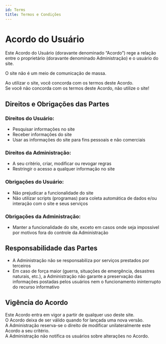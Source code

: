 ```yaml
---
id: Terms
title: Termos e Condições
---
```


# Acordo do Usuário

Este Acordo do Usuário (doravante denominado “Acordo”) rege a relação entre o proprietário (doravante denominado Administração) e o usuário do site.

O site não é um meio de comunicação de massa.

Ao utilizar o site, você concorda com os termos deste Acordo.  
Se você não concorda com os termos deste Acordo, não utilize o site!

## Direitos e Obrigações das Partes

### Direitos do Usuário:
- Pesquisar informações no site  
- Receber informações do site  
- Usar as informações do site para fins pessoais e não comerciais  

### Direitos da Administração:
- A seu critério, criar, modificar ou revogar regras  
- Restringir o acesso a qualquer informação no site  

### Obrigações do Usuário:
- Não prejudicar a funcionalidade do site  
- Não utilizar scripts (programas) para coleta automática de dados e/ou interação com o site e seus serviços  

### Obrigações da Administração:
- Manter a funcionalidade do site, exceto em casos onde seja impossível por motivos fora do controle da Administração  

## Responsabilidade das Partes

- A Administração não se responsabiliza por serviços prestados por terceiros  
- Em caso de força maior (guerra, situações de emergência, desastres naturais, etc.), a Administração não garante a preservação das informações postadas pelos usuários nem o funcionamento ininterrupto do recurso informativo  

## Vigência do Acordo

Este Acordo entra em vigor a partir de qualquer uso deste site.  
O Acordo deixa de ser válido quando for lançada uma nova versão.  
A Administração reserva-se o direito de modificar unilateralmente este Acordo a seu critério.  
A Administração não notifica os usuários sobre alterações no Acordo.